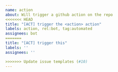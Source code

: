 ```yaml
---
name: action
about: Will trigger a github action on the repo
<<<<<<< HEAD
title: "[ACT] trigger the <action> action"
labels: action, rel:bot, tag:automated
assignees: bot
=======
title: "[ACT] trigger this"
labels: ''
assignees: ''

>>>>>>> Update issue templates (#10)
---
```



